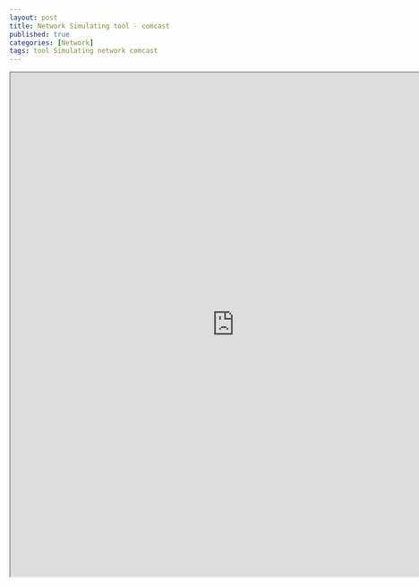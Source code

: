 ```yaml
---
layout: post
title: Network Simulating tool - comcast
published: true
categories: [Network]
tags: tool Simulating network comcast
---
```

<iframe width="800" height="900" src="https://docs.google.com/document/d/e/2PACX-1vQHGK31FDoseKeQe3fE7OVSXdY-HPkYJnFXn4GZLeyxbm3ylwAkM3Cpm5vYTj0Kfaq0f-j2qMXYMH8U/pub?embedded=true"></iframe>  
    
